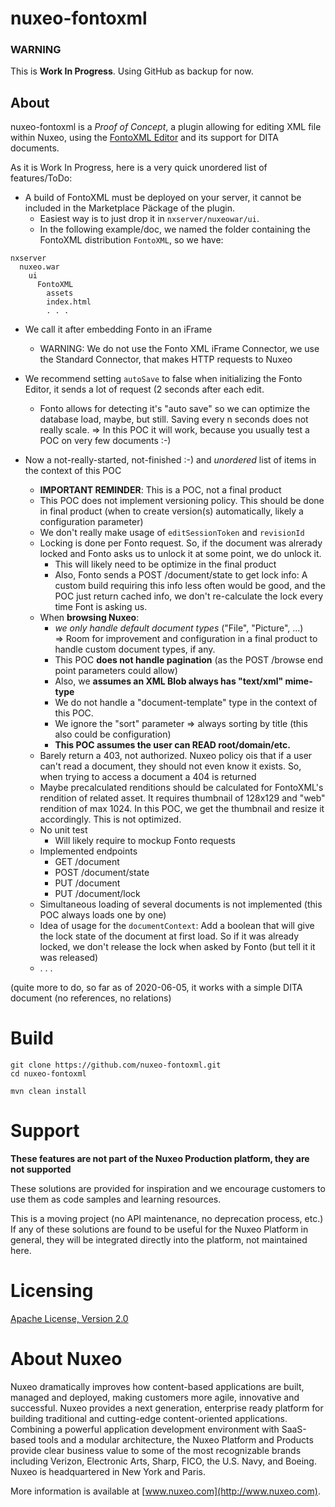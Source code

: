 # nuxeo-fontoxml

### WARNING
This is **Work In Progress**. Using GitHub as backup for now.

## About
nuxeo-fontoxml is a _Proof of Concept_, a plugin allowing for editing XML file within Nuxeo, using the [FontoXML Editor](https://www.fontoxml.com) and its support for DITA documents.

As it is Work In Progress, here is a very quick unordered list of features/ToDo:

* A build of FontoXML must be deployed on your server, it cannot be included in the Marketplace Päckage of the plugin.
  * Easiest way is to just drop it in `nxserver/nuxeowar/ui`.
  * In the following example/doc, we named the folder containing the FontoXML distribution `FontoXML`, so we have:

```
nxserver
  nuxeo.war
    ui
      FontoXML
        assets
        index.html
        . . .
```

* We call it after embedding Fonto in an iFrame
  * WARNING: We do not use the Fonto XML iFrame Connector, we use the Standard Connector, that makes HTTP requests to Nuxeo

* We recommend setting `autoSave` to false when initializing the Fonto Editor, it sends a lot of request (2 seconds after each edit.
  * Fonto allows for detecting it's "auto save" so we can optimize the database load, maybe, but still. Saving every n seconds does not really scale. => In this POC it will work, because you usually test a POC on very few documents :-)

* Now a not-really-started, not-finished :-) and _unordered_ list of items in the context of this POC
  * **IMPORTANT REMINDER**: This is a POC, not a final product
  * This POC does not implement versioning policy. This should be done in final product (when to create version(s) automatically, likely a configuration parameter)
  * We don't really make usage of `editSessionToken` and `revisionId`
  * Locking is done per Fonto request. So, if the document was alrerady locked and Fonto asks us to unlock it at some point, we do unlock it.
    * This will likely need to be optimize in the final product
    * Also, Fonto sends a POST /document/state to get lock info: A custom build requiring this info less often would be good, and the POC just return cached info, we don't re-calculate the lock every time Font is asking us.
  * When **browsing Nuxeo**:
    * _we only handle default document types_ ("File", "Picture", ...) <br/> => Room for improvement and configuration in a final product to handle custom document types, if any.
    * This POC **does not handle pagination** (as the POST /browse end point parameters could allow)
    * Also, we **assumes an XML Blob always has "text/xml" mime-type**
    * We do not handle a "document-template" type in the context of this POC.
    * We ignore the "sort" parameter => always sorting by title (this also could be configuration)
    * **This POC assumes the user can READ root/domain/etc.**
  * Barely return a 403, not authorized. Nuxeo policy ois that if a user can't read a document, they should not even know it exists. So, when trying to access a document a 404 is returned
  * Maybe precalculated renditions should be calculated for FontoXML's rendition of related asset. It requires thumbnail of 128x129 and "web" rendition of max 1024. In this POC, we get the thumbnail and resize it accordingly. This is not optimized.
  * No unit test
    * Will likely require to mockup Fonto requests
  * Implemented endpoints
    * GET /document
    * POST /document/state
    * PUT /document
    * PUT /document/lock
  * Simultaneous loading of several documents is not implemented (this POC always loads one by one)
  * Idea of usage for the `documentContext`: Add a boolean that will give the lock state of the document at first load. So if it was already locked, we don't release the lock when asked by Fonto (but tell it it was released)
  * . . .
 
 (quite more to do, so far as of 2020-06-05, it works with a simple DITA document (no references, no relations)

# Build

```
git clone https://github.com/nuxeo-fontoxml.git
cd nuxeo-fontoxml

mvn clean install
```

# Support

**These features are not part of the Nuxeo Production platform, they are not supported**

These solutions are provided for inspiration and we encourage customers to use them as code samples and learning resources.

This is a moving project (no API maintenance, no deprecation process, etc.) If any of these solutions are found to be useful for the Nuxeo Platform in general, they will be integrated directly into the platform, not maintained here.

# Licensing

[Apache License, Version 2.0](http://www.apache.org/licenses/LICENSE-2.0)

# About Nuxeo

Nuxeo dramatically improves how content-based applications are built, managed and deployed, making customers more agile, innovative and successful. Nuxeo provides a next generation, enterprise ready platform for building traditional and cutting-edge content-oriented applications. Combining a powerful application development environment with SaaS-based tools and a modular architecture, the Nuxeo Platform and Products provide clear business value to some of the most recognizable brands including Verizon, Electronic Arts, Sharp, FICO, the U.S. Navy, and Boeing. Nuxeo is headquartered in New York and Paris.

More information is available at [www.nuxeo.com](http://www.nuxeo.com).  
